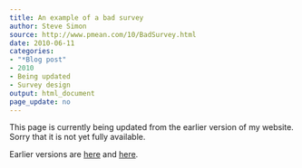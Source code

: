 ```yaml
---
title: An example of a bad survey
author: Steve Simon
source: http://www.pmean.com/10/BadSurvey.html
date: 2010-06-11
categories:
- "*Blog post"
- 2010
- Being updated
- Survey design
output: html_document
page_update: no
---
```


This page is currently being updated from the earlier version of my website. Sorry that it is not yet fully available.

<!---More--->

Earlier versions are [here][sim1] and [here][sim2].

[sim1]: http://www.pmean.com/10/BadSurvey.html
[sim2]: http://new.pmean.com/bad-survey/
